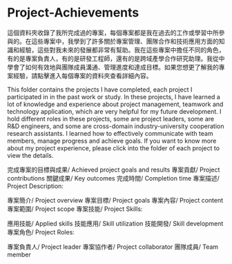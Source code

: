 # Project-Achievements

這個資料夾收錄了我所完成過的專案，每個專案都是我在過去的工作或學習中所參與的。在這些專案中，我學到了許多關於專案管理、團隊合作和技術應用方面的知識和經驗，這些對我未來的發展都非常有幫助。我在這些專案中擔任不同的角色，有的是專案負責人，有的是研發工程師，還有的是跨域產學合作研究助理。我從中學會了如何有效地與團隊成員溝通、管理進度和達成目標。如果您想更了解我的專案經驗，請點擊進入每個專案的資料夾查看詳細內容。

This folder contains the projects I have completed, each project I participated in in the past work or study. In these projects, I have learned a lot of knowledge and experience about project management, teamwork and technology application, which are very helpful for my future development. I hold different roles in these projects, some are project leaders, some are R&D engineers, and some are cross-domain industry-university cooperation research assistants. I learned how to effectively communicate with team members, manage progress and achieve goals. If you want to know more about my project experience, please click into the folder of each project to view the details.


完成專案的目標與成果/ Achieved project goals and results
專案貢獻/ Project contributions
關鍵成果/ Key outcomes
完成時間/ Completion time
專案描述/ Project Description:

專案簡介/ Project overview
專案目標/ Project goals
專案內容/ Project content
專案範圍/ Project scope
專案技能/ Project Skills:

應用技能/ Applied skills
技能應用/ Skill utilization
技能開發/ Skill development
專案角色/ Project Roles:

專案負責人/ Project leader
專案協作者/ Project collaborator
團隊成員/ Team member
